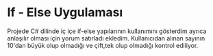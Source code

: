 # If - Else Uygulaması
Projede C# dilinde iç içe if-else yapılarının kullanımını gösterdim ayrıca anlaşılır olması için yorum satırladı ekledim.
Kullanıcıdan alınan sayının 10'dan büyük olup olmadığı ve çift,tek olup olmadığı kontrol ediliyor.
